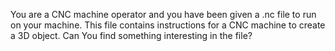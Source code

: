 You are a CNC machine operator and you have been given a .nc file to run on your machine. This file contains instructions for a CNC machine to create a 3D object. Can You find something interesting in the file?